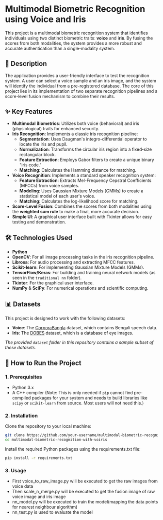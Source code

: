 # Multimodal Biometric Recognition using Voice and Iris

This project is a multimodal biometric recognition system that identifies individuals using two distinct biometric traits: **voice** and **iris**. By fusing the scores from both modalities, the system provides a more robust and accurate authentication than a single-modality system.

## 📜 Description

The application provides a user-friendly interface to test the recognition system. A user can select a voice sample and an iris image, and the system will identify the individual from a pre-registered database. The core of this project lies in its implementation of two separate recognition pipelines and a score-level fusion mechanism to combine their results.

## ✨ Key Features

* **Multimodal Biometrics**: Utilizes both voice (behavioral) and iris (physiological) traits for enhanced security.
* **Iris Recognition**: Implements a classic iris recognition pipeline:
    * **Segmentation**: Uses Daugman's integro-differential operator to locate the iris and pupil.
    * **Normalization**: Transforms the circular iris region into a fixed-size rectangular block.
    * **Feature Extraction**: Employs Gabor filters to create a unique binary "iris code."
    * **Matching**: Calculates the Hamming distance for matching.
* **Voice Recognition**: Implements a standard speaker recognition system:
    * **Feature Extraction**: Extracts Mel-Frequency Cepstral Coefficients (MFCCs) from voice samples.
    * **Modeling**: Uses Gaussian Mixture Models (GMMs) to create a statistical model of each user's voice.
    * **Matching**: Calculates the log-likelihood score for matching.
* **Score-Level Fusion**: Combines the scores from both modalities using the **weighted sum rule** to make a final, more accurate decision.
* **Simple UI**: A graphical user interface built with Tkinter allows for easy testing and demonstration.

## 🛠️ Technologies Used

* **Python**
* **OpenCV**: For all image processing tasks in the iris recognition pipeline.
* **Librosa**: For audio processing and extracting MFCC features.
* **Scikit-learn**: For implementing Gaussian Mixture Models (GMMs).
* **TensorFlow/Keras**: For building and training neural network models (as seen in the `traditional nn` folder).
* **Tkinter**: For the graphical user interface.
* **NumPy** & **SciPy**: For numerical operations and scientific computing.

## 📊 Datasets

This project is designed to work with the following datasets:

* **Voice**: The [CorporaBangla](https://www.kaggle.com/datasets/arijitx/corporabangla) dataset, which contains Bengali speech data.
* **Iris**: The [DOBES](https://www.kaggle.com/datasets/debranjansarkar/dobes-database) dataset, which is a database of eye images.

*The provided `dataset` folder in this repository contains a sample subset of these datasets.*

## 🚀 How to Run the Project

### 1. Prerequisites

* Python 3.x  
* A C++ compiler (Note: This is only needed if `pip` cannot find pre-compiled packages for your system and needs to build libraries like `scipy` or `scikit-learn` from source. Most users will not need this.)

### 2. Installation

Clone the repository to your local machine:

```bash
git clone https://github.com/your-username/multimodal-biometric-recognition-with-voiris.git
cd multimodal-biometric-recognition-with-voiris
```
Install the required Python packages using the requirements.txt file:
```bash
pip install -r requirements.txt
```

### 3. Usage

* First voice_to_raw_image.py will be executed to get the raw images from voice data
* Then scale_n_merge.py will be executed to get the fusion image of raw voice image and iris image
* nn_model.py will be executed to train the model(mapping the data points for nearest neighbour algorithm)
* nn_test.py is used to evaluate the model
